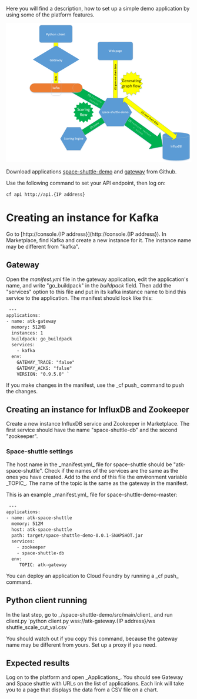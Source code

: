 Here you will find a description, how to set up a simple demo application by using some of the platform features. 

![](wikiImages/SpaceShuttle.png)

Download applications [space-shuttle-demo](https://github.com/trustedanalytics/space-shuttle-demo) and [gateway](https://github.com/trustedanalytics/gateway) from Github.
<p>Use the following command to set your API endpoint, then log on:

```
cf api http://api.{IP address}
``` 

# Creating an instance for Kafka
Go to [http://console.{IP address}](http://console.{IP address}). In Marketplace, find Kafka and create a new instance for it. The instance name may be different from "kafka". 
## Gateway 
Open the _manifest.yml_ file in the gateway application, edit the application's name, and write "go_buildpack" in the _buildpack_ field. Then add the "services" option to this file and put in its kafka instance name to bind this service to the application. The manifest should look like this:

<pre><code> ---
applications:
- name: atk-gateway
  memory: 512MB
  instances: 1
  buildpack: go_buildpack
  services:
    - kafka
  env:
    GATEWAY_TRACE: "false"
    GATEWAY_ACKS: "false"
    VERSION: "0.9.5.0" `
</code></pre>
<p>
<p>If you make changes in the manifest, use the _cf push_ command to push the changes.

## Creating an instance for InfluxDB and Zookeeper

<p>Create a new instance InfluxDB service and Zookeeper in Marketplace. The first service should have the name "space-shuttle-db" and the second "zookeeper".<p>

### Space-shuttle settings
<p>The host name in the _manifest.yml_ file for space-shuttle should be "atk-space-shuttle". Check if the names of the services are the same as the ones you have created. Add to the end of this file the environment variable _TOPIC_. The name of the topic is the same as the gateway in the manifest. <p>
This is an example _manifest.yml_ file for space-shuttle-demo-master:

<pre><code> ---
applications:
- name: atk-space-shuttle
  memory: 512M
  host: atk-space-shuttle
  path: target/space-shuttle-demo-0.0.1-SNAPSHOT.jar
  services:
    - zookeeper
    - space-shuttle-db
  env:
     TOPIC: atk-gateway
</code></pre>

<p>You can deploy an application to Cloud Foundry by running a _cf push_ command. <p>

## Python client running
<p>In the last step, go to _/space-shuttle-demo/src/main/client_ and run client.py
`python client.py wss://atk-gateway.{IP address}/ws shuttle_scale_cut_val.csv `<p>
<p>You should watch out if you copy this command, because the gateway name may be different from yours. Set up a proxy if you need. <p>

## Expected results
<p>Log on to the platform and open _Applications_. You should see Gateway and Space shuttle with URLs on the list of applications. Each link will take you to a page that displays the data from a CSV file on a chart. <p>
